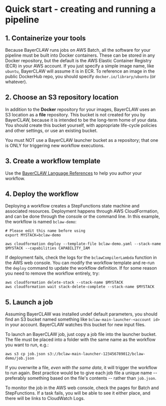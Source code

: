 # Quick start - creating and running a pipeline

## 1. Containerize your tools

Because BayerCLAW runs jobs on AWS Batch, all the software for your pipeline must be built into Docker containers.
These can be stored in any Docker repository, but the default is the AWS Elastic Container Registry (ECR) in your AWS account.
If you just specify a simple image name, like `ubuntu`, BayerCLAW will assume it is in ECR.
To reference an image in the public DockerHub repo, you should specify `docker.io/library/ubuntu` (or whatever).

## 2. Choose an S3 repository location

In addition to the **Docker** repository for your images, BayerCLAW uses an S3 location as a **file** repository.
This bucket is not created for you by BayerCLAW, because it is intended to be the long-term home of your data.
You should create this bucket yourself, with appropriate life-cycle policies and other settings, or use an existing bucket.

You must NOT use a BayerCLAW launcher bucket as a repository; that one is ONLY for triggering new workflow executions.

## 3. Create a workflow template

Use the [BayerCLAW Language References](language.md) to help you author your workflow.

## 4. Deploy the workflow

Deploying a workflow creates a StepFunctions state machine and associated resources.
Deployment happens through AWS CloudFormation, and can be done through the console or the command line.
In this example, the workflow is named `bclaw-demo`:

```
# Please edit this name before using
export MYSTACK=bclaw-demo

aws cloudformation deploy --template-file bclaw-demo.yaml --stack-name $MYSTACK --capabilities CAPABILITY_IAM
```

If deployment fails, check the logs for the `bclawCompilerLambda` function in the AWS web console.
You can modify the workflow template and re-run the `deploy` command to update the workflow definition.
If for some reason you need to remove the workflow entirely, try:

```
aws cloudformation delete-stack --stack-name $MYSTACK
aws cloudformation wait stack-delete-complete --stack-name $MYSTACK
```

## 5. Launch a job

Assuming BayerCLAW was installed undef default parameters, you should find an S3 bucket named something
like `bclaw-main-launcher-<account id>` in your account. BayerCLAW watches this bucket for new input files.

To launch an BayerCLAW job, just copy a job file into the launcher bucket. The file must be placed into a
folder with the same name as the workflow you want to run, e.g.:

```
aws s3 cp job.json s3://bclaw-main-launcher-123456789012/bclaw-demo/job.json
```

If you overwrite a file, *even with the same data*, it will trigger the workflow to run again.
Best practice would be to give each job file a unique name -- preferably something based on the file's
contents -- rather than `job.json`.

To monitor the job in the AWS web console, check the pages for Batch and StepFunctions.
If a task fails, you will be able to see it either place, and there will be links to CloudWatch Logs.
